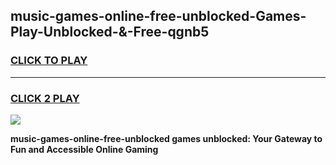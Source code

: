 
## music-games-online-free-unblocked-Games-Play-Unblocked-&-Free-qgnb5
<h3>
<a href="https://premium76.site?title=music-games-online-free-unblocked&ref=24A">CLICK TO PLAY</a></h3>
<hr>

<h3>
<a href="https://premium76.site?title=music-games-online-free-unblocked&ref=24A">CLICK 2 PLAY</a>
  
</h3>

<a href="https://premium76.site?title=music-games-online-free-unblocked&ref=24A"><img src="https://clearcache.store/games.png"></a>


**music-games-online-free-unblocked games unblocked: Your Gateway to Fun and Accessible Online Gaming**
